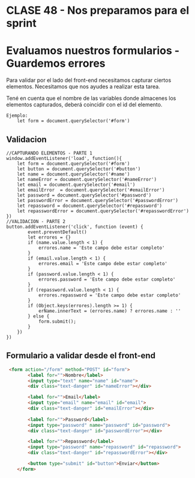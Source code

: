 # CLASE 48 - Nos preparamos para el sprint

# Evaluamos nuestros formularios - Guardemos errores
Para validar por el lado del front-end necesitamos capturar ciertos elementos. Necesitamos que nos ayudes a realizar esta tarea.

Tené en cuenta que el nombre de las variables donde almacenes los elementos capturados, deberá coincidir con el id del elemento.

```JS
Ejemplo: 
    let form = document.querySelector('#form')
```

## Validacion
```JS
//CAPTURANDO ELEMENTOS - PARTE 1
window.addEventListener('load', function(){
    let form = document.querySelector('#form')
    let button = document.querySelector('#button')
    let name = document.querySelector('#name')
    let nameError = document.querySelector('#nameError')
    let email = document.querySelector('#email')
    let emailError  = document.querySelector('#emailError')
    let password = document.querySelector('#password')
    let passwordError = document.querySelector('#passwordError')
    let repassword = document.querySelector('#repassword')
    let repasswordError = document.querySelector('#repasswordError')
})
//VALIDACION - PARTE 2
button.addEventListener('click', function (event) {
        event.preventDefault()
        let errores = {}
        if (name.value.length < 1) {
            errores.name = 'Este campo debe estar completo'
        }
        if (email.value.length < 1) {
            errores.email = 'Este campo debe estar completo'
        }
        if (password.value.length < 1) {
            errores.password = 'Este campo debe estar completo'
        }
        if (repassword.value.length < 1) {
            errores.repassword = 'Este campo debe estar completo'
        }
        if (Object.keys(errores).length >= 1) {
            erName.innerText = (errores.name) ? errores.name : ''
        } else {
            form.submit();
        }
    })
})

```

## Formulario a validar desde el front-end
```HTML
 <form action="/form" method="POST" id="form">
        <label for="">Nombre</label>
        <input type="text" name="name" id="name">
        <div class="text-danger" id="nameError"></div>

        <label for="">Email</label>
        <input type="email" name="email" id="email">
        <div class="text-danger" id="emailError"></div>
            
        <label for="">Password</label>
        <input type="password" name="password" id="password">
        <div class="text-danger" id="passwordError"></div>

        <label for="">Repassword</label>
        <input type="password" name="repassword" id="repassword">
        <div class="text-danger" id="repasswordError"></div>

        <button type="submit" id="button">Enviar</button>
    </form>
```

